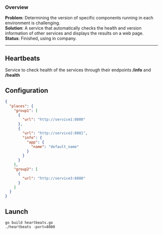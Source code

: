 ### Overview
**Problem**: Determining the version of specific components running in each environment is challenging.\
**Solution**: A service that automatically checks the health and version information of other services and displays the results on a web page.\
**Status**: Finished, using in company.

----

## Heartbeats
Service to check health of the services through their endpoints **/info** and **/health**
## Configuration
```json
{
  "places": {
    "group1": [
      {
        "url": "http://service1:8080"
      },
      {
        "url": "http://service2:8081",
        "info": {
          "app": {
            "name": "default_name"
          }
        }
      }
    ],
    "group2": [
      {
        "url": "http://service3:8080"
      }
    ]
  }
}
```
## Launch
```
go build heartbeats.go
./heartbeats -port=8080
```
